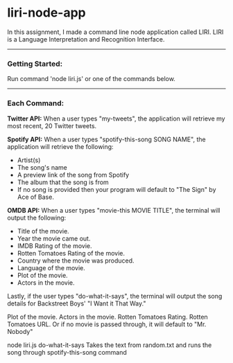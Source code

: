 # liri-node-app

In this assignment, I made a command line node application called LIRI. 
LIRI is a Language Interpretation and Recognition Interface. 

- - - -
 ### Getting Started: ###

Run command 'node liri.js' or one of the commands below.
- - - -


 ### Each Command: ###

**Twitter API:** 
When a user types "my-tweets", the application will retrieve my most recent, 20 Twitter tweets. 

**Spotify API:**
When a user types "spotify-this-song SONG NAME", the application will retrieve the following: 

- Artist(s)
- The song's name
- A preview link of the song from Spotify
- The album that the song is from
- If no song is provided then your program will default to "The Sign" by Ace of Base.

**OMDB API:**
When a user types "movie-this MOVIE TITLE", the terminal will output the following: 

- Title of the movie.
- Year the movie came out.
- IMDB Rating of the movie.
- Rotten Tomatoes Rating of the movie.
- Country where the movie was produced.
- Language of the movie.
- Plot of the movie.
-  Actors in the movie.

Lastly, if the user types "do-what-it-says", the terminal will output the song details for Backstreet Boys' "I Want it That Way."




Plot of the movie.
Actors in the movie.
Rotten Tomatoes Rating.
Rotten Tomatoes URL.
Or if no movie is passed through, it will default to "Mr. Nobody"

node liri.js do-what-it-says
Takes the text from random.txt and runs the song through spotify-this-song command
